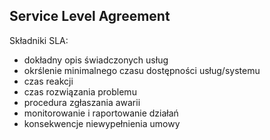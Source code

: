 ## Service Level Agreement
Składniki SLA:
- dokładny opis świadczonych usług
- okrślenie minimalnego czasu dostępności usług/systemu
- czas reakcji
- czas rozwiązania problemu
- procedura zgłaszania awarii
- monitorowanie i raportowanie działań
- konsekwencje niewypełnienia umowy